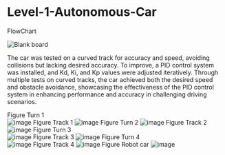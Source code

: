 # Level-1-Autonomous-Car
FlowChart

![Blank board](https://github.com/MahmoudElbhrawy/Level-1-Autonomous-Car/assets/110239321/7cb08b57-613f-43c2-a87c-db1863015ec9)

The car was tested on a curved track for accuracy and speed, avoiding collisions but lacking desired accuracy. To improve, a PID control system was installed, and Kd, Ki, and Kp values were adjusted iteratively. Through multiple tests on curved tracks, the car achieved both the desired speed and obstacle avoidance, showcasing the effectiveness of the PID control system in enhancing performance and accuracy in challenging driving scenarios.

Figure Turn 1   
![image](https://github.com/MahmoudElbhrawy/Level-1-Autonomous-Car/assets/110239321/fb63ab61-dec7-40c2-a479-e846007da282)
Figure Track 1
![image](https://github.com/MahmoudElbhrawy/Level-1-Autonomous-Car/assets/110239321/c06b08c8-346b-481c-a59b-0ceb928523f7)
Figure Turn 2
![image](https://github.com/MahmoudElbhrawy/Level-1-Autonomous-Car/assets/110239321/bf330396-69b2-416e-9baf-f3a6504421a4)
Figure Track 2                                                                                         
![image](https://github.com/MahmoudElbhrawy/Level-1-Autonomous-Car/assets/110239321/430f3955-13e3-4fe8-b830-5c06fe2baef4)
Figure Turn 3  
![image](https://github.com/MahmoudElbhrawy/Level-1-Autonomous-Car/assets/110239321/298333dc-23ed-44b9-97d7-9a777d4d8a1d)
Figure Track 3
![image](https://github.com/MahmoudElbhrawy/Level-1-Autonomous-Car/assets/110239321/d55ba80b-79b2-4604-a5c6-5f3e182516d8)
Figure Turn 4  
![image](https://github.com/MahmoudElbhrawy/Level-1-Autonomous-Car/assets/110239321/d0730626-81f1-4962-ad4b-ead0543b4988)
Figure Track 4
![image](https://github.com/MahmoudElbhrawy/Level-1-Autonomous-Car/assets/110239321/2602fe1d-e838-4106-8f8e-926a3467f3a3)
Figure Robot car
![image](https://github.com/MahmoudElbhrawy/Level-1-Autonomous-Car/assets/110239321/b05f08ee-577f-4b52-bfd4-4ed7fd5c9161)
